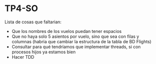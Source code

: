 # TP4-SO

Lista de cosas que faltarian:
- Que los nombres de los vuelos puedan tener espacios
- Que no haya solo 5 asientos por vuelo, sino que sea con filas y columnas (habria que cambiar la estructura de la tabla de BD Flights)
- Consultar para qué tendríamos que implementar threads, si con procesos hijos ya estamos bien
- Hacer TDD

